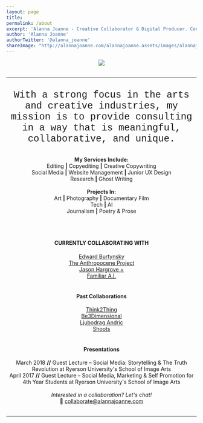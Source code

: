 ```yaml
---
layout: page
title:  
permalink: /about
excerpt: 'Alanna Joanne - Creative Collaborator & Digital Producer. Contact me: collaborate@alannajoanne.com'
author: 'Alanna Joanne'
authorTwitter: '@alanna_joanne'
shareImage: "http://alannajoanne.com/alannajoanne.assets/images/alannajoanne-shoots.jpg"
---
```


<center><a href="http://alannajoanne.com/about">
  <img src="http://alannajoanne.com/alannajoanne.assets/images/aj-selfportrait-some-where.JPG">
</a></center> 
 
<br>

***

<br>

<center style="font-family: Courier New; font-size: 25px; ">With a strong focus in the arts and creative industries, my mission is to provide consulting in a way that is meaningful, collaborative, and unique.</center>

<br>
<div class="poem">
 <p>
<center><b>My Services Include:</b></center>
<center>Editing <b>|</b> Copyediting <b>|</b> Creative Copywriting</center>  
<center>Social Media <b>|</b> Website Management <b>|</b> Junior UX Design</center>
<center>Research <b>|</b> Ghost Writing</center>
<br>
<center><b>Projects In:</b></center>  
<center>Art <b>|</b> Photography <b>|</b> Documentary Film </center>
<center>Tech <b>|</b> AI</center>
<center>Journalism <b>|</b> Poetry & Prose</center>
<br>
</p>
</div>

<br>
  
#### <center>CURRENTLY COLLABORATING WITH</center>

<center><a href="https://twitter.com/edwardburtynsky">Edward Burtynsky</a></center>
<center><a href="https://twitter.com/anthropocene">The Anthropocene Project</a></center>
<center><a href="https://twitter.com/jasonhargrove">Jason Hargrove +</a></center>
<center><a href="https://twitter.com/makefamiliar">Familiar A.I.</a></center>

<br>

#### <center>Past Collaborations</center> 

<center><a href="https://twitter.com/think2thing">Think2Thing</a></center>
<center><a href="http://be3dimensional.com/">Be3Dimensional</a></center>
<center><a href="http://ljubodrag-andric.com/">Ljubodrag Andric</a></center>
<center><a href="http://shootsofficial.com/">Shoots</a></center>

<br>

#### <center>Presentations</center>

<center style="color: #111;">March 2018 <b>//</b> Guest Lecture – Social Media: Storytelling & The Truth Revolution at Ryerson University's School of Image Arts </center>
<center style="color: #111;"> April 2017 <b>//</b> Guest Lecture – Social Media, Marketing & Self Promotion for 4th Year Students at Ryerson University's School of Image Arts</center>

<br> 

<center><em>Interested in a collaboration? Let's chat!</em></center> 
<center>💌  <a href="mailto:collaborate@alannajoanne.com">collaborate@alannajoanne.com</a></center>
<br>

***

<br>
